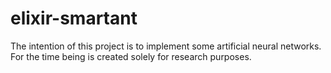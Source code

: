 # elixir-smartant
The intention of this project is to implement some artificial neural networks. For the time being is created solely for research purposes.
